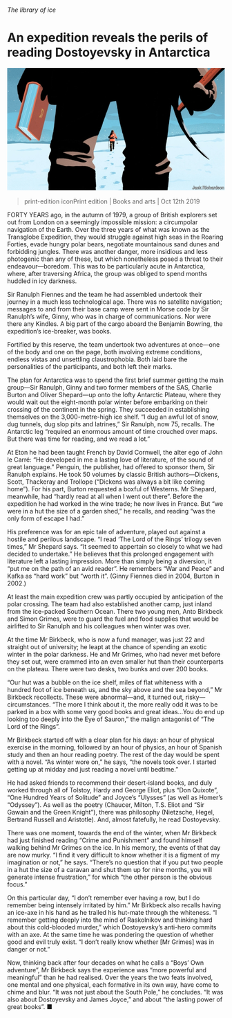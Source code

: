 ###### The library of ice

# An expedition reveals the perils of reading Dostoyevsky in Antarctica 

![image](images/20191012_BKD001_0.jpg) 

> print-edition iconPrint edition | Books and arts | Oct 12th 2019 

FORTY YEARS ago, in the autumn of 1979, a group of British explorers set out from London on a seemingly impossible mission: a circumpolar navigation of the Earth. Over the three years of what was known as the Transglobe Expedition, they would struggle against high seas in the Roaring Forties, evade hungry polar bears, negotiate mountainous sand dunes and forbidding jungles. There was another danger, more insidious and less photogenic than any of these, but which nonetheless posed a threat to their endeavour—boredom. This was to be particularly acute in Antarctica, where, after traversing Africa, the group was obliged to spend months huddled in icy darkness. 

Sir Ranulph Fiennes and the team he had assembled undertook their journey in a much less technological age. There was no satellite navigation; messages to and from their base camp were sent in Morse code by Sir Ranulph’s wife, Ginny, who was in charge of communications. Nor were there any Kindles. A big part of the cargo aboard the Benjamin Bowring, the expedition’s ice-breaker, was books. 

Fortified by this reserve, the team undertook two adventures at once—one of the body and one on the page, both involving extreme conditions, endless vistas and unsettling claustrophobia. Both laid bare the personalities of the participants, and both left their marks. 

The plan for Antarctica was to spend the first brief summer getting the main group—Sir Ranulph, Ginny and two former members of the SAS, Charlie Burton and Oliver Shepard—up onto the lofty Antarctic Plateau, where they would wait out the eight-month polar winter before embarking on their crossing of the continent in the spring. They succeeded in establishing themselves on the 3,000-metre-high ice shelf. “I dug an awful lot of snow, dug tunnels, dug slop pits and latrines,” Sir Ranulph, now 75, recalls. The Antarctic leg “required an enormous amount of time crouched over maps. But there was time for reading, and we read a lot.” 

At Eton he had been taught French by David Cornwell, the alter ego of John le Carré: “He developed in me a lasting love of literature, of the sound of great language.” Penguin, the publisher, had offered to sponsor them, Sir Ranulph explains. He took 50 volumes by classic British authors—Dickens, Scott, Thackeray and Trollope (“Dickens was always a bit like coming home”). For his part, Burton requested a boxful of Westerns. Mr Shepard, meanwhile, had “hardly read at all when I went out there”. Before the expedition he had worked in the wine trade; he now lives in France. But “we were in a hut the size of a garden shed,” he recalls, and reading “was the only form of escape I had.” 

His preference was for an epic tale of adventure, played out against a hostile and perilous landscape. “I read ‘The Lord of the Rings’ trilogy seven times,” Mr Shepard says. “It seemed to appertain so closely to what we had decided to undertake.” He believes that this prolonged engagement with literature left a lasting impression. More than simply being a diversion, it “put me on the path of an avid reader”. He remembers “War and Peace” and Kafka as “hard work” but “worth it”. (Ginny Fiennes died in 2004, Burton in 2002.) 

At least the main expedition crew was partly occupied by anticipation of the polar crossing. The team had also established another camp, just inland from the ice-packed Southern Ocean. There two young men, Anto Birkbeck and Simon Grimes, were to guard the fuel and food supplies that would be airlifted to Sir Ranulph and his colleagues when winter was over. 

At the time Mr Birkbeck, who is now a fund manager, was just 22 and straight out of university; he leapt at the chance of spending an exotic winter in the polar darkness. He and Mr Grimes, who had never met before they set out, were crammed into an even smaller hut than their counterparts on the plateau. There were two desks, two bunks and over 200 books. 

“Our hut was a bubble on the ice shelf, miles of flat whiteness with a hundred foot of ice beneath us, and the sky above and the sea beyond,” Mr Birkbeck recollects. These were abnormal—and, it turned out, risky—circumstances. “The more I think about it, the more really odd it was to be parked in a box with some very good books and great ideas…You do end up looking too deeply into the Eye of Sauron,” the malign antagonist of “The Lord of the Rings”. 

Mr Birkbeck started off with a clear plan for his days: an hour of physical exercise in the morning, followed by an hour of physics, an hour of Spanish study and then an hour reading poetry. The rest of the day would be spent with a novel. “As winter wore on,” he says, “the novels took over. I started getting up at midday and just reading a novel until bedtime.” 

He had asked friends to recommend their desert-island books, and duly worked through all of Tolstoy, Hardy and George Eliot, plus “Don Quixote”, “One Hundred Years of Solitude” and Joyce’s “Ulysses” (as well as Homer’s “Odyssey”). As well as the poetry (Chaucer, Milton, T.S. Eliot and “Sir Gawain and the Green Knight”), there was philosophy (Nietzsche, Hegel, Bertrand Russell and Aristotle). And, almost fatefully, he read Dostoyevsky. 

There was one moment, towards the end of the winter, when Mr Birkbeck had just finished reading “Crime and Punishment” and found himself walking behind Mr Grimes on the ice. In his memory, the events of that day are now murky. “I find it very difficult to know whether it is a figment of my imagination or not,” he says. “There’s no question that if you put two people in a hut the size of a caravan and shut them up for nine months, you will generate intense frustration,” for which “the other person is the obvious focus.” 

On this particular day, “I don’t remember ever having a row, but I do remember being intensely irritated by him.” Mr Birkbeck also recalls having an ice-axe in his hand as he trailed his hut-mate through the whiteness. “I remember getting deeply into the mind of Raskolnikov and thinking hard about this cold-blooded murder,” which Dostoyevsky’s anti-hero commits with an axe. At the same time he was pondering the question of whether good and evil truly exist. “I don’t really know whether [Mr Grimes] was in danger or not.” 

Now, thinking back after four decades on what he calls a “Boys’ Own adventure”, Mr Birkbeck says the experience was “more powerful and meaningful” than he had realised. Over the years the two feats involved, one mental and one physical, each formative in its own way, have come to chime and blur. “It was not just about the South Pole,” he concludes. “It was also about Dostoyevsky and James Joyce,” and about “the lasting power of great books”. ■ 

